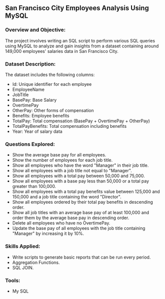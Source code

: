 ## San Francisco City Employees Analysis Using MySQL

### Overview and Objective:

The project involves writing an SQL script to perform various SQL queries using MySQL to analyze and gain insights from a dataset
containing around 149,000 employees' salaries data in San Francisco City.


### Dataset Description:

The dataset includes the following columns:

- Id: Unique identifier for each employee
- EmployeeName
- JobTitle
- BasePay: Base Salary
- OvertimePay
- OtherPay: Other forms of compensation
- Benefits: Employee benefits
- TotalPay: Total compensation (BasePay + OvertimePay + OtherPay)
- TotalPayBenefits: Total compensation including benefits
- Year: Year of salary data



### Questions Explored:

- Show the average base pay for all employees.
- Show the number of employees for each job title.
- Show all employees who have the word "Manager" in their job title.
- Show all employees with a job title not equal to "Manager".
- Show all employees with a total pay between 50,000 and 75,000.
- Show all employees with a base pay less than 50,000 or a total pay greater than 100,000.
- Show all employees with a total pay benefits value between 125,000 and 150,000 and a job title containing the word "Director".
- Show all employees ordered by their total pay benefits in descending order.
- Show all job titles with an average base pay of at least 100,000 and order them by the average base pay in descending order.
- Delete all employees who have no OvertimePay.
- Update the base pay of all employees with the job title containing "Manager" by increasing it by 10%.



### Skills Applied:
- Write scripts to generate basic reports that can be run every period.
- Aggregation Functions.
- SQL JOIN.
  


### Tools:
- My SQL

  


